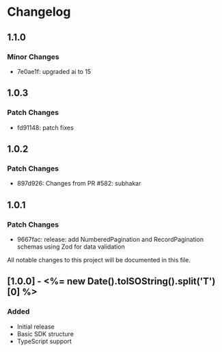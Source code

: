 # Changelog

## 1.1.0

### Minor Changes

- 7e0ae1f: upgraded ai to 15

## 1.0.3

### Patch Changes

- fd91148: patch fixes

## 1.0.2

### Patch Changes

- 897d926: Changes from PR #582: subhakar

## 1.0.1

### Patch Changes

- 9667fac: release: add NumberedPagination and RecordPagination schemas using Zod for data validation

All notable changes to this project will be documented in this file.

## [1.0.0] - <%= new Date().toISOString().split('T')[0] %>

### Added

- Initial release
- Basic SDK structure
- TypeScript support

<!-- Add your changes here using this format:

## [1.1.0] - YYYY-MM-DD

### Added
- New feature

### Changed
- Updated feature

### Fixed
- Bug fix

### Removed
- Deprecated feature
-->
